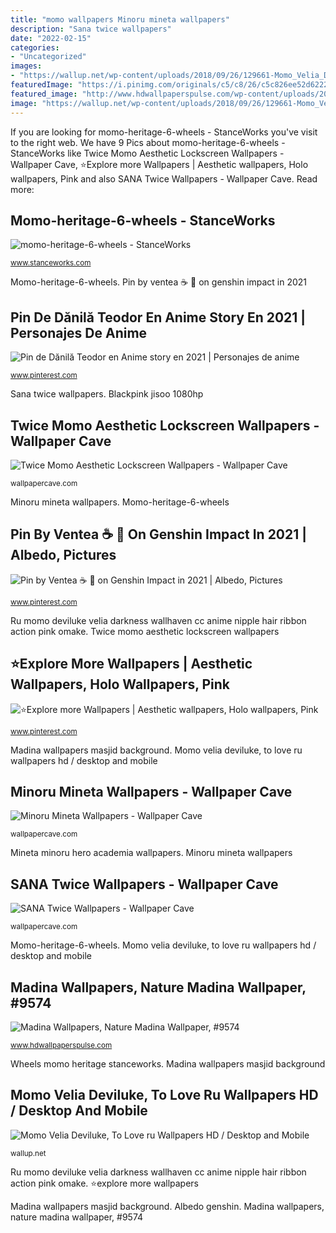 ```yaml
---
title: "momo wallpapers Minoru mineta wallpapers"
description: "Sana twice wallpapers"
date: "2022-02-15"
categories:
- "Uncategorized"
images:
- "https://wallup.net/wp-content/uploads/2018/09/26/129661-Momo_Velia_Deviluke-To_Love-ru.jpg"
featuredImage: "https://i.pinimg.com/originals/c5/c8/26/c5c826ee52d62222761e128623d1c5d3.jpg"
featured_image: "http://www.hdwallpaperspulse.com/wp-content/uploads/2013/05/the_madina_masjid_wallpaper.jpg"
image: "https://wallup.net/wp-content/uploads/2018/09/26/129661-Momo_Velia_Deviluke-To_Love-ru.jpg"
---
```


If you are looking for momo-heritage-6-wheels - StanceWorks you've visit to the right web. We have 9 Pics about momo-heritage-6-wheels - StanceWorks like Twice Momo Aesthetic Lockscreen Wallpapers - Wallpaper Cave, ⭐Explore more Wallpapers | Aesthetic wallpapers, Holo wallpapers, Pink and also SANA Twice Wallpapers - Wallpaper Cave. Read more:

## Momo-heritage-6-wheels - StanceWorks

![momo-heritage-6-wheels - StanceWorks](http://www.stanceworks.com/wp-content/uploads/2018/09/momo-heritage-6-wheels-1200x675.jpg "Albedo genshin")

<small>www.stanceworks.com</small>

Momo-heritage-6-wheels. Pin by ventea ☕ 🍃 on genshin impact in 2021

## Pin De Dănilă Teodor En Anime Story En 2021 | Personajes De Anime

![Pin de Dănilă Teodor en Anime story en 2021 | Personajes de anime](https://i.pinimg.com/originals/c5/c8/26/c5c826ee52d62222761e128623d1c5d3.jpg "Momo twice aesthetic lockscreen wallpapers")

<small>www.pinterest.com</small>

Sana twice wallpapers. Blackpink jisoo 1080hp

## Twice Momo Aesthetic Lockscreen Wallpapers - Wallpaper Cave

![Twice Momo Aesthetic Lockscreen Wallpapers - Wallpaper Cave](https://wallpapercave.com/wp/wp6378042.jpg "Minoru mineta wallpapers")

<small>wallpapercave.com</small>

Minoru mineta wallpapers. Momo-heritage-6-wheels

## Pin By Ventea ☕ 🍃 On Genshin Impact In 2021 | Albedo, Pictures

![Pin by Ventea ☕ 🍃 on Genshin Impact in 2021 | Albedo, Pictures](https://i.pinimg.com/736x/c7/83/c3/c783c3d610c1d61f4cc2d9c565806d2e.jpg "⭐explore more wallpapers")

<small>www.pinterest.com</small>

Ru momo deviluke velia darkness wallhaven cc anime nipple hair ribbon action pink omake. Twice momo aesthetic lockscreen wallpapers

## ⭐Explore More Wallpapers | Aesthetic Wallpapers, Holo Wallpapers, Pink

![⭐Explore more Wallpapers | Aesthetic wallpapers, Holo wallpapers, Pink](https://i.pinimg.com/736x/86/85/32/8685322c3a3b603c2adb72911f7cd87e.jpg "Momo twice aesthetic lockscreen wallpapers")

<small>www.pinterest.com</small>

Madina wallpapers masjid background. Momo velia deviluke, to love ru wallpapers hd / desktop and mobile

## Minoru Mineta Wallpapers - Wallpaper Cave

![Minoru Mineta Wallpapers - Wallpaper Cave](https://wallpapercave.com/wp/wp4300241.jpg "Blackpink jisoo 1080hp")

<small>wallpapercave.com</small>

Mineta minoru hero academia wallpapers. Minoru mineta wallpapers

## SANA Twice Wallpapers - Wallpaper Cave

![SANA Twice Wallpapers - Wallpaper Cave](https://wallpapercave.com/wp/wp2118203.jpg "Momo-heritage-6-wheels")

<small>wallpapercave.com</small>

Momo-heritage-6-wheels. Momo velia deviluke, to love ru wallpapers hd / desktop and mobile

## Madina Wallpapers, Nature Madina Wallpaper, #9574

![Madina Wallpapers, Nature Madina Wallpaper, #9574](http://www.hdwallpaperspulse.com/wp-content/uploads/2013/05/the_madina_masjid_wallpaper.jpg "Sana twice wallpapers")

<small>www.hdwallpaperspulse.com</small>

Wheels momo heritage stanceworks. Madina wallpapers masjid background

## Momo Velia Deviluke, To Love Ru Wallpapers HD / Desktop And Mobile

![Momo Velia Deviluke, To Love ru Wallpapers HD / Desktop and Mobile](https://wallup.net/wp-content/uploads/2018/09/26/129661-Momo_Velia_Deviluke-To_Love-ru.jpg "Mineta minoru hero academia wallpapers")

<small>wallup.net</small>

Ru momo deviluke velia darkness wallhaven cc anime nipple hair ribbon action pink omake. ⭐explore more wallpapers

Madina wallpapers masjid background. Albedo genshin. Madina wallpapers, nature madina wallpaper, #9574
